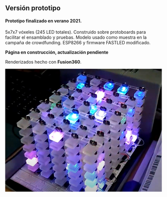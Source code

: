 ## Versión prototipo

#### **Prototipo** finalizado en verano 2021. 
 
5x7x7 vóxeles (245 LED totales). Construido sobre protoboards para facilitar el ensamblado y pruebas. Modelo usado como muestra en la campaña de crowdfunding. ESP8266 y firmware FASTLED modificado.

**Página en construcción, actualización pendiente**

Renderizados hecho con **Fusion360**.

![TopoTronPrototipo](TopoTronprototipo.png)
